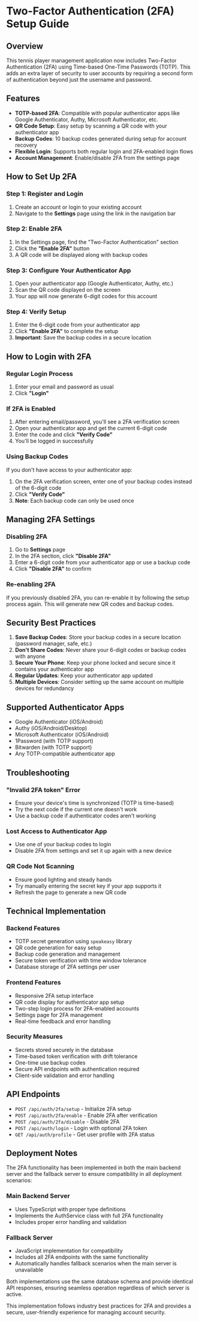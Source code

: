 # Two-Factor Authentication (2FA) Setup Guide

## Overview

This tennis player management application now includes Two-Factor Authentication (2FA) using Time-based One-Time Passwords (TOTP). This adds an extra layer of security to user accounts by requiring a second form of authentication beyond just the username and password.

## Features

- **TOTP-based 2FA**: Compatible with popular authenticator apps like Google Authenticator, Authy, Microsoft Authenticator, etc.
- **QR Code Setup**: Easy setup by scanning a QR code with your authenticator app
- **Backup Codes**: 10 backup codes generated during setup for account recovery
- **Flexible Login**: Supports both regular login and 2FA-enabled login flows
- **Account Management**: Enable/disable 2FA from the settings page

## How to Set Up 2FA

### Step 1: Register and Login
1. Create an account or login to your existing account
2. Navigate to the **Settings** page using the link in the navigation bar

### Step 2: Enable 2FA
1. In the Settings page, find the "Two-Factor Authentication" section
2. Click the **"Enable 2FA"** button
3. A QR code will be displayed along with backup codes

### Step 3: Configure Your Authenticator App
1. Open your authenticator app (Google Authenticator, Authy, etc.)
2. Scan the QR code displayed on the screen
3. Your app will now generate 6-digit codes for this account

### Step 4: Verify Setup
1. Enter the 6-digit code from your authenticator app
2. Click **"Enable 2FA"** to complete the setup
3. **Important**: Save the backup codes in a secure location

## How to Login with 2FA

### Regular Login Process
1. Enter your email and password as usual
2. Click **"Login"**

### If 2FA is Enabled
1. After entering email/password, you'll see a 2FA verification screen
2. Open your authenticator app and get the current 6-digit code
3. Enter the code and click **"Verify Code"**
4. You'll be logged in successfully

### Using Backup Codes
If you don't have access to your authenticator app:
1. On the 2FA verification screen, enter one of your backup codes instead of the 6-digit code
2. Click **"Verify Code"**
3. **Note**: Each backup code can only be used once

## Managing 2FA Settings

### Disabling 2FA
1. Go to **Settings** page
2. In the 2FA section, click **"Disable 2FA"**
3. Enter a 6-digit code from your authenticator app or use a backup code
4. Click **"Disable 2FA"** to confirm

### Re-enabling 2FA
If you previously disabled 2FA, you can re-enable it by following the setup process again. This will generate new QR codes and backup codes.

## Security Best Practices

1. **Save Backup Codes**: Store your backup codes in a secure location (password manager, safe, etc.)
2. **Don't Share Codes**: Never share your 6-digit codes or backup codes with anyone
3. **Secure Your Phone**: Keep your phone locked and secure since it contains your authenticator app
4. **Regular Updates**: Keep your authenticator app updated
5. **Multiple Devices**: Consider setting up the same account on multiple devices for redundancy

## Supported Authenticator Apps

- Google Authenticator (iOS/Android)
- Authy (iOS/Android/Desktop)
- Microsoft Authenticator (iOS/Android)
- 1Password (with TOTP support)
- Bitwarden (with TOTP support)
- Any TOTP-compatible authenticator app

## Troubleshooting

### "Invalid 2FA token" Error
- Ensure your device's time is synchronized (TOTP is time-based)
- Try the next code if the current one doesn't work
- Use a backup code if authenticator codes aren't working

### Lost Access to Authenticator App
- Use one of your backup codes to login
- Disable 2FA from settings and set it up again with a new device

### QR Code Not Scanning
- Ensure good lighting and steady hands
- Try manually entering the secret key if your app supports it
- Refresh the page to generate a new QR code

## Technical Implementation

### Backend Features
- TOTP secret generation using `speakeasy` library
- QR code generation for easy setup
- Backup code generation and management
- Secure token verification with time window tolerance
- Database storage of 2FA settings per user

### Frontend Features
- Responsive 2FA setup interface
- QR code display for authenticator app setup
- Two-step login process for 2FA-enabled accounts
- Settings page for 2FA management
- Real-time feedback and error handling

### Security Measures
- Secrets stored securely in the database
- Time-based token verification with drift tolerance
- One-time use backup codes
- Secure API endpoints with authentication required
- Client-side validation and error handling

## API Endpoints

- `POST /api/auth/2fa/setup` - Initialize 2FA setup
- `POST /api/auth/2fa/enable` - Enable 2FA after verification
- `POST /api/auth/2fa/disable` - Disable 2FA
- `POST /api/auth/login` - Login with optional 2FA token
- `GET /api/auth/profile` - Get user profile with 2FA status

## Deployment Notes

The 2FA functionality has been implemented in both the main backend server and the fallback server to ensure compatibility in all deployment scenarios:

### Main Backend Server
- Uses TypeScript with proper type definitions
- Implements the AuthService class with full 2FA functionality
- Includes proper error handling and validation

### Fallback Server
- JavaScript implementation for compatibility
- Includes all 2FA endpoints with the same functionality
- Automatically handles fallback scenarios when the main server is unavailable

Both implementations use the same database schema and provide identical API responses, ensuring seamless operation regardless of which server is active.

This implementation follows industry best practices for 2FA and provides a secure, user-friendly experience for managing account security. 